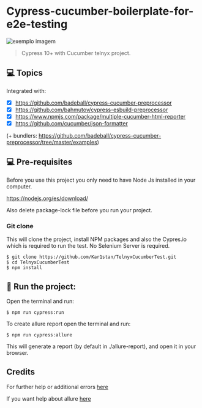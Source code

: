 # Cypress-cucumber-boilerplate-for-e2e-testing

<img src="https://media-exp1.licdn.com/dms/image/C4E0BAQF1dg2KtKFdPg/company-logo_200_200/0/1626295436859?e=2159024400&v=beta&t=Ib_T9PXXQxkHRKnj3Oe65EKuR6EAh01IgAA6IGvU0FY" alt="exemplo imagem">

> Cypress 10+ with Cucumber telnyx project.

## 💻 Topics

Integrated with:

- [x] https://github.com/badeball/cypress-cucumber-preprocessor
- [x] https://github.com/bahmutov/cypress-esbuild-preprocessor
- [x] https://www.npmjs.com/package/multiple-cucumber-html-reporter
- [x] https://github.com/cucumber/json-formatter

(+ bundlers: https://github.com/badeball/cypress-cucumber-preprocessor/tree/master/examples)

## 💻 Pre-requisites

Before you use this project you only need to have Node Js installed in your computer.

https://nodejs.org/es/download/

Also delete package-lock file before you run your project.

### Git clone
This will clone the project, install NPM packages and also the Cypres.io which is required to run the test. No Selenium Server is required.
```
$ git clone https://github.com/Kar1stan/TelnyxCucumberTest.git
$ cd TelnyxCucumberTest
$ npm install
```

## 🚀 Run the project: 
Open the terminal and run:
```
$ npm run cypress:run
```
To create allure report open the terminal and run:
```
$ npm run cypress:allure
```
This will generate a report (by default in ./allure-report), and open it in your browser.


## Credits
For further help or additional errors [here](https://docs.cypress.io/guides/getting-started/installing-cypress#What-you-ll-learn)

If you want help about allure [here](https://docs.qameta.io/allure/)
